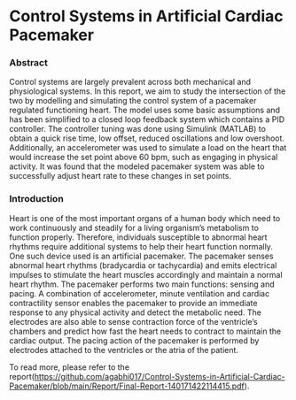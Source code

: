 # Control Systems in Artificial Cardiac Pacemaker

### Abstract
Control systems are largely prevalent across both mechanical and physiological
systems. In this report, we aim to study the intersection of the two by modelling and simulating the
control system of a pacemaker regulated functioning heart. The model uses some basic
assumptions and has been simplified to a closed loop feedback system which contains a PID
controller. The controller tuning was done using Simulink (MATLAB) to obtain a quick rise time,
low offset, reduced oscillations and low overshoot. Additionally, an accelerometer was used to
simulate a load on the heart that would increase the set point above 60 bpm, such as engaging in
physical activity. It was found that the modeled pacemaker system was able to successfully
adjust heart rate to these changes in set points. 

### Introduction

Heart is one of the most important organs of a human body which need to work continuously and
steadily for a living organism’s metabolism to function properly. Therefore, individuals susceptible to
abnormal heart rhythms require additional systems to help their heart function normally. One such
device used is an artificial pacemaker. The pacemaker senses abnormal heart rhythms (bradycardia or
tachycardia) and emits electrical impulses to stimulate the heart muscles accordingly and maintain a
normal heart rhythm. The pacemaker performs two main functions: sensing and pacing. A combination of accelerometer,
minute ventilation and cardiac contractility sensor enables the pacemaker to provide an immediate
response to any physical activity and detect the metabolic need. The electrodes are also able to sense
contraction force of the ventricle’s chambers and predict how fast the heart needs to contract to
maintain the cardiac output. The pacing action of the pacemaker is performed by electrodes attached
to the ventricles or the atria of the patient.

To read more, please refer to the report(https://github.com/agabhi017/Control-Systems-in-Artificial-Cardiac-Pacemaker/blob/main/Report/Final-Report-140171422114415.pdf).
